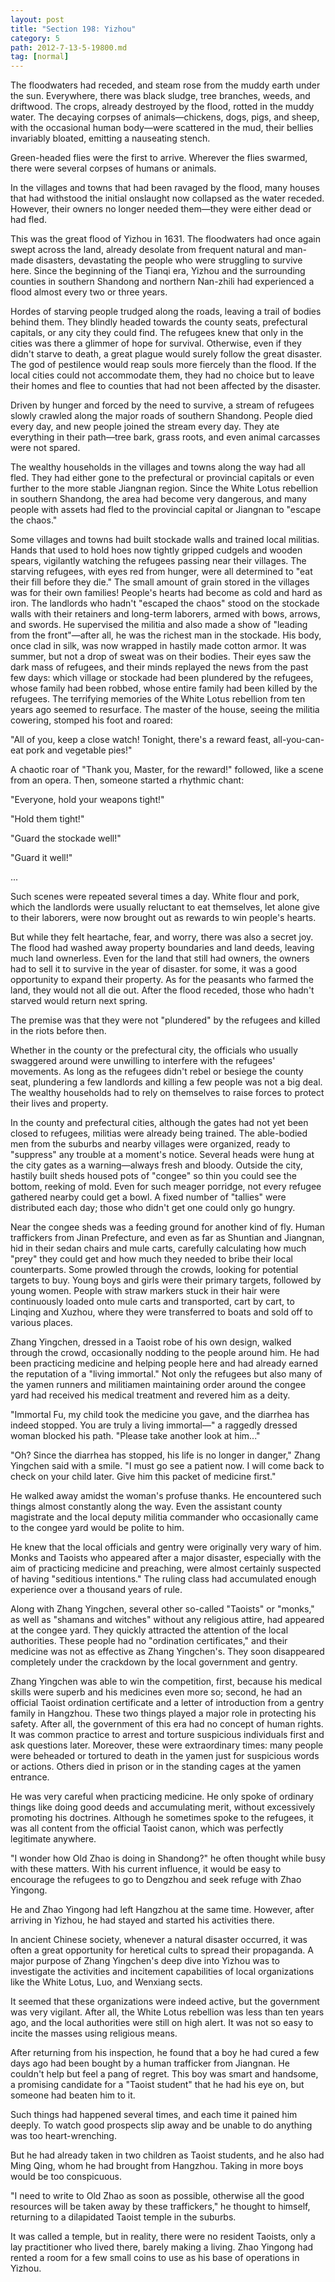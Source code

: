 ```yaml
---
layout: post
title: "Section 198: Yizhou"
category: 5
path: 2012-7-13-5-19800.md
tag: [normal]
---
```


The floodwaters had receded, and steam rose from the muddy earth under the sun. Everywhere, there was black sludge, tree branches, weeds, and driftwood. The crops, already destroyed by the flood, rotted in the muddy water. The decaying corpses of animals—chickens, dogs, pigs, and sheep, with the occasional human body—were scattered in the mud, their bellies invariably bloated, emitting a nauseating stench.

Green-headed flies were the first to arrive. Wherever the flies swarmed, there were several corpses of humans or animals.

In the villages and towns that had been ravaged by the flood, many houses that had withstood the initial onslaught now collapsed as the water receded. However, their owners no longer needed them—they were either dead or had fled.

This was the great flood of Yizhou in 1631. The floodwaters had once again swept across the land, already desolate from frequent natural and man-made disasters, devastating the people who were struggling to survive here. Since the beginning of the Tianqi era, Yizhou and the surrounding counties in southern Shandong and northern Nan-zhili had experienced a flood almost every two or three years.

Hordes of starving people trudged along the roads, leaving a trail of bodies behind them. They blindly headed towards the county seats, prefectural capitals, or any city they could find. The refugees knew that only in the cities was there a glimmer of hope for survival. Otherwise, even if they didn't starve to death, a great plague would surely follow the great disaster. The god of pestilence would reap souls more fiercely than the flood. If the local cities could not accommodate them, they had no choice but to leave their homes and flee to counties that had not been affected by the disaster.

Driven by hunger and forced by the need to survive, a stream of refugees slowly crawled along the major roads of southern Shandong. People died every day, and new people joined the stream every day. They ate everything in their path—tree bark, grass roots, and even animal carcasses were not spared.

The wealthy households in the villages and towns along the way had all fled. They had either gone to the prefectural or provincial capitals or even further to the more stable Jiangnan region. Since the White Lotus rebellion in southern Shandong, the area had become very dangerous, and many people with assets had fled to the provincial capital or Jiangnan to "escape the chaos."

Some villages and towns had built stockade walls and trained local militias. Hands that used to hold hoes now tightly gripped cudgels and wooden spears, vigilantly watching the refugees passing near their villages. The starving refugees, with eyes red from hunger, were all determined to "eat their fill before they die." The small amount of grain stored in the villages was for their own families! People's hearts had become as cold and hard as iron. The landlords who hadn't "escaped the chaos" stood on the stockade walls with their retainers and long-term laborers, armed with bows, arrows, and swords. He supervised the militia and also made a show of "leading from the front"—after all, he was the richest man in the stockade. His body, once clad in silk, was now wrapped in hastily made cotton armor. It was summer, but not a drop of sweat was on their bodies. Their eyes saw the dark mass of refugees, and their minds replayed the news from the past few days: which village or stockade had been plundered by the refugees, whose family had been robbed, whose entire family had been killed by the refugees. The terrifying memories of the White Lotus rebellion from ten years ago seemed to resurface. The master of the house, seeing the militia cowering, stomped his foot and roared:

"All of you, keep a close watch! Tonight, there's a reward feast, all-you-can-eat pork and vegetable pies!"

A chaotic roar of "Thank you, Master, for the reward!" followed, like a scene from an opera. Then, someone started a rhythmic chant:

"Everyone, hold your weapons tight!"

"Hold them tight!"

"Guard the stockade well!"

"Guard it well!"

...

Such scenes were repeated several times a day. White flour and pork, which the landlords were usually reluctant to eat themselves, let alone give to their laborers, were now brought out as rewards to win people's hearts.

But while they felt heartache, fear, and worry, there was also a secret joy. The flood had washed away property boundaries and land deeds, leaving much land ownerless. Even for the land that still had owners, the owners had to sell it to survive in the year of disaster. for some, it was a good opportunity to expand their property. As for the peasants who farmed the land, they would not all die out. After the flood receded, those who hadn't starved would return next spring.

The premise was that they were not "plundered" by the refugees and killed in the riots before then.

Whether in the county or the prefectural city, the officials who usually swaggered around were unwilling to interfere with the refugees' movements. As long as the refugees didn't rebel or besiege the county seat, plundering a few landlords and killing a few people was not a big deal. The wealthy households had to rely on themselves to raise forces to protect their lives and property.

In the county and prefectural cities, although the gates had not yet been closed to refugees, militias were already being trained. The able-bodied men from the suburbs and nearby villages were organized, ready to "suppress" any trouble at a moment's notice. Several heads were hung at the city gates as a warning—always fresh and bloody. Outside the city, hastily built sheds housed pots of "congee" so thin you could see the bottom, reeking of mold. Even for such meager porridge, not every refugee gathered nearby could get a bowl. A fixed number of "tallies" were distributed each day; those who didn't get one could only go hungry.

Near the congee sheds was a feeding ground for another kind of fly. Human traffickers from Jinan Prefecture, and even as far as Shuntian and Jiangnan, hid in their sedan chairs and mule carts, carefully calculating how much "prey" they could get and how much they needed to bribe their local counterparts. Some prowled through the crowds, looking for potential targets to buy. Young boys and girls were their primary targets, followed by young women. People with straw markers stuck in their hair were continuously loaded onto mule carts and transported, cart by cart, to Linqing and Xuzhou, where they were transferred to boats and sold off to various places.

Zhang Yingchen, dressed in a Taoist robe of his own design, walked through the crowd, occasionally nodding to the people around him. He had been practicing medicine and helping people here and had already earned the reputation of a "living immortal." Not only the refugees but also many of the yamen runners and militiamen maintaining order around the congee yard had received his medical treatment and revered him as a deity.

"Immortal Fu, my child took the medicine you gave, and the diarrhea has indeed stopped. You are truly a living immortal—" a raggedly dressed woman blocked his path. "Please take another look at him..."

"Oh? Since the diarrhea has stopped, his life is no longer in danger," Zhang Yingchen said with a smile. "I must go see a patient now. I will come back to check on your child later. Give him this packet of medicine first."

He walked away amidst the woman's profuse thanks. He encountered such things almost constantly along the way. Even the assistant county magistrate and the local deputy militia commander who occasionally came to the congee yard would be polite to him.

He knew that the local officials and gentry were originally very wary of him. Monks and Taoists who appeared after a major disaster, especially with the aim of practicing medicine and preaching, were almost certainly suspected of having "seditious intentions." The ruling class had accumulated enough experience over a thousand years of rule.

Along with Zhang Yingchen, several other so-called "Taoists" or "monks," as well as "shamans and witches" without any religious attire, had appeared at the congee yard. They quickly attracted the attention of the local authorities. These people had no "ordination certificates," and their medicine was not as effective as Zhang Yingchen's. They soon disappeared completely under the crackdown by the local government and gentry.

Zhang Yingchen was able to win the competition, first, because his medical skills were superb and his medicines even more so; second, he had an official Taoist ordination certificate and a letter of introduction from a gentry family in Hangzhou. These two things played a major role in protecting his safety. After all, the government of this era had no concept of human rights. It was common practice to arrest and torture suspicious individuals first and ask questions later. Moreover, these were extraordinary times: many people were beheaded or tortured to death in the yamen just for suspicious words or actions. Others died in prison or in the standing cages at the yamen entrance.

He was very careful when practicing medicine. He only spoke of ordinary things like doing good deeds and accumulating merit, without excessively promoting his doctrines. Although he sometimes spoke to the refugees, it was all content from the official Taoist canon, which was perfectly legitimate anywhere.

"I wonder how Old Zhao is doing in Shandong?" he often thought while busy with these matters. With his current influence, it would be easy to encourage the refugees to go to Dengzhou and seek refuge with Zhao Yingong.

He and Zhao Yingong had left Hangzhou at the same time. However, after arriving in Yizhou, he had stayed and started his activities there.

In ancient Chinese society, whenever a natural disaster occurred, it was often a great opportunity for heretical cults to spread their propaganda. A major purpose of Zhang Yingchen's deep dive into Yizhou was to investigate the activities and incitement capabilities of local organizations like the White Lotus, Luo, and Wenxiang sects.

It seemed that these organizations were indeed active, but the government was very vigilant. After all, the White Lotus rebellion was less than ten years ago, and the local authorities were still on high alert. It was not so easy to incite the masses using religious means.

After returning from his inspection, he found that a boy he had cured a few days ago had been bought by a human trafficker from Jiangnan. He couldn't help but feel a pang of regret. This boy was smart and handsome, a promising candidate for a "Taoist student" that he had his eye on, but someone had beaten him to it.

Such things had happened several times, and each time it pained him deeply. To watch good prospects slip away and be unable to do anything was too heart-wrenching.

But he had already taken in two children as Taoist students, and he also had Ming Qing, whom he had brought from Hangzhou. Taking in more boys would be too conspicuous.

"I need to write to Old Zhao as soon as possible, otherwise all the good resources will be taken away by these traffickers," he thought to himself, returning to a dilapidated Taoist temple in the suburbs.

It was called a temple, but in reality, there were no resident Taoists, only a lay practitioner who lived there, barely making a living. Zhao Yingong had rented a room for a few small coins to use as his base of operations in Yizhou.